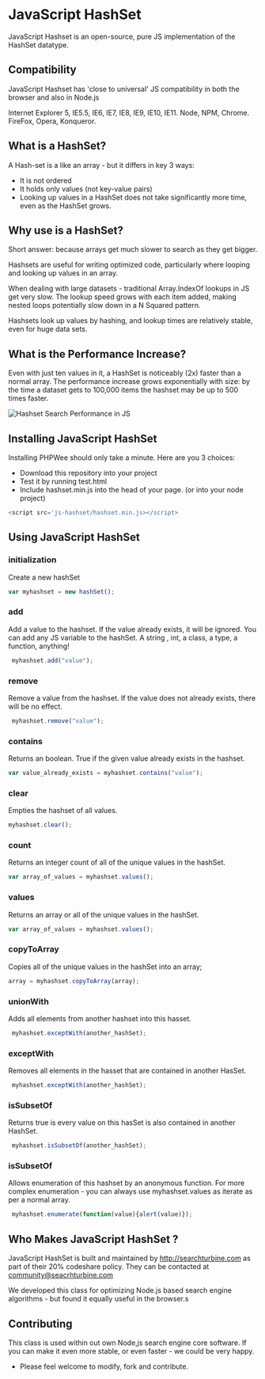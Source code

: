 # JavaScript HashSet

JavaScript Hashset is an open-source, pure JS implementation of the HashSet datatype.  


## Compatibility

 JavaScript Hashset has  'close to universal' JS compatibility in both the browser and also in Node.js

 Internet Explorer 5, IE5.5, IE6, IE7, IE8, IE9, IE10, IE11.  Node, NPM,  Chrome. FireFox, Opera, Konqueror. 

## What is a HashSet?

A Hash-set is a like an array - but it differs in key 3 ways:

- It is not ordered
- It holds only values (not key-value pairs)
- Looking up values in a HashSet does not take significantly more time, even as the HashSet grows.

## Why use is a HashSet?
Short answer:  because arrays get much slower to search as they get bigger.

Hashsets are useful for writing optimized code, particularly where looping and looking up values in an array.  

When dealing with large datasets - traditional Array.IndexOf lookups in JS get very slow.  The lookup speed grows with each item added, making nested loops potentially slow down in a N Squared pattern.

Hashsets look up values by hashing, and lookup times are relatively stable, even for huge data sets.



## What is the Performance Increase?

 Even with just ten values in it,  a HashSet is noticeably (2x) faster than a normal array.   The performance increase grows exponentially with size:  by the time a dataset gets to 100,000 items the hashset may be up to 500 times faster.

![Hashset Search Performance in JS ](http://searchturbine.com/assets/js-hashset/js-search-performance-hashset.png)



##  Installing JavaScript HashSet

Installing PHPWee should only take a minute. Here are you 3 choices:

- Download this repository into your project
- Test it by running test.html
- Include hashset.min.js into the head of your page.  (or into your node project)


```js
<script src='js-hashset/hashset.min.js></script>
```


##  Using JavaScript HashSet


### initialization
Create a new hashSet

```js
var myhashset = new hashSet();
```

### add
Add a value to the hashset.  If the value already exists, it will be ignored.
You can add any JS variable to the hashSet.  A string , int, a class, a type, a function, anything!

```js
 myhashset.add("value");
```

### remove
Remove a value from the hashset.   If the value does not already exists, there will be no effect.

```js
 myhashset.remove("value");
```


### contains
Returns an boolean. True if the given value already exists in the hashset.

```js
var value_already_exists = myhashset.contains("value");
```

### clear
Empties the hashset of all values.

```js
myhashset.clear();
```




### count
Returns an integer count of all of the unique values in the hashSet. 

```js
var array_of_values = myhashset.values();
```

### values
Returns an array or all of the unique values in the hashSet. 

```js
var array_of_values = myhashset.values();
```

### copyToArray
Copies all of the unique values in the hashSet into an array;

```js
array = myhashset.copyToArray(array);
```

### unionWith
Adds all elements from another hashset into this  hasset.

```js
 myhashset.exceptWith(another_hashSet);
```

### exceptWith
Removes all elements in the hasset that are contained in another HasSet. 

```js
 myhashset.exceptWith(another_hashSet);
```

### isSubsetOf
Returns true is every value on this hasSet is also contained in another HashSet.

```js
 myhashset.isSubsetOf(another_hashSet);
```


### isSubsetOf
Allows enumeration of this hashset by an anonymous function.  For more complex enumeration - you can always use myhashset.values as iterate as per a normal array.

```js
 myhashset.enumerate(function(value){alert(value)});
```


## Who Makes JavaScript HashSet ?

JavaScript HashSet  is built and maintained by http://searchturbine.com as part of their 20% codeshare policy.  They can be contacted at community@seacrhturbine.com

We developed this class for optimizing Node.js based search engine algorithms - but found it equally useful in the browser.s

 
## Contributing 
This class is used within out own Node,js search engine core software. If you can make it even more stable, or even faster - we could be very happy.

- Please feel welcome to modify, fork and contribute.




